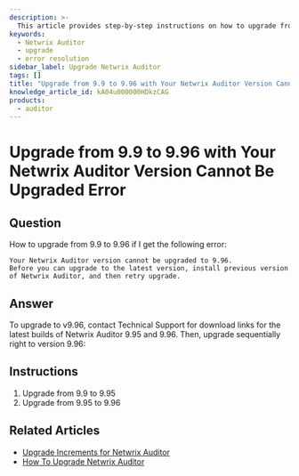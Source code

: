 ```yaml
---
description: >-
  This article provides step-by-step instructions on how to upgrade from Netwrix Auditor version 9.9 to 9.96 when encountering an upgrade error.
keywords:
  - Netwrix Auditor
  - upgrade
  - error resolution
sidebar_label: Upgrade Netwrix Auditor
tags: []
title: "Upgrade from 9.9 to 9.96 with Your Netwrix Auditor Version Cannot Be Upgraded Error"
knowledge_article_id: kA04u000000HDkzCAG
products:
  - auditor
---
```


# Upgrade from 9.9 to 9.96 with Your Netwrix Auditor Version Cannot Be Upgraded Error

## Question

How to upgrade from 9.9 to 9.96 if I get the following error:

```
Your Netwrix Auditor version cannot be upgraded to 9.96.
Before you can upgrade to the latest version, install previous version of Netwrix Auditor, and then retry upgrade.
```

## Answer

To upgrade to v9.96, contact Technical Support for download links for the latest builds of Netwrix Auditor 9.95 and 9.96. Then, upgrade sequentially right to version 9.96:

## Instructions

1. Upgrade from 9.9 to 9.95
2. Upgrade from 9.95 to 9.96

## Related Articles

- [Upgrade Increments for Netwrix Auditor](/docs/kb/auditor/upgrade-increments-for-netwrix-auditor)
- [How To Upgrade Netwrix Auditor](/docs/kb/auditor/how-to-upgrade-netwrix-auditor)